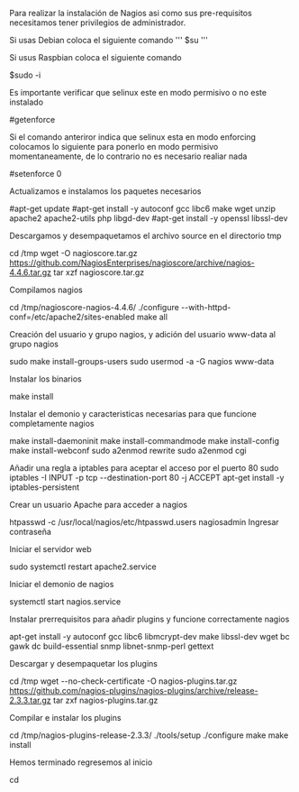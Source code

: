 Para realizar la instalación de Nagios asi como sus pre-requisitos necesitamos tener privilegios de administrador.

Si usas Debian coloca el siguiente comando
'''
$su
'''

Si usus Raspbian coloca el siguiente comando

$sudo -i

Es importante verificar que selinux este en modo permisivo o no este instalado

#getenforce

Si el comando anteriror indica que selinux esta en modo enforcing colocamos lo siguiente para ponerlo en modo permisivo momentaneamente, de lo contrario
no es necesario realiar nada

#setenforce 0

Actualizamos e instalamos los paquetes necesarios

#apt-get update
#apt-get install -y autoconf gcc libc6 make wget unzip apache2 apache2-utils php libgd-dev
#apt-get install -y openssl libssl-dev

Descargamos y desempaquetamos el archivo source en el directorio tmp

cd /tmp
wget -O nagioscore.tar.gz https://github.com/NagiosEnterprises/nagioscore/archive/nagios-4.4.6.tar.gz
tar xzf nagioscore.tar.gz

Compilamos nagios

cd /tmp/nagioscore-nagios-4.4.6/
./configure --with-httpd-conf=/etc/apache2/sites-enabled
make all

Creación del usuario y grupo nagios, y adición del usuario www-data al grupo nagios

sudo make install-groups-users
sudo usermod -a -G nagios www-data

Instalar los binarios

make install

Instalar el demonio y caracteristicas necesarias para que funcione completamente nagios

make install-daemoninit
make install-commandmode
make install-config
make install-webconf
sudo a2enmod rewrite
sudo a2enmod cgi

Añadir una regla a iptables para aceptar el acceso por el puerto 80
sudo iptables -I INPUT -p tcp --destination-port 80 -j ACCEPT
apt-get install -y iptables-persistent

Crear un usuario Apache para acceder a nagios 

htpasswd -c /usr/local/nagios/etc/htpasswd.users nagiosadmin
Ingresar contraseña

Iniciar el servidor web 

sudo systemctl restart apache2.service

Iniciar el demonio de nagios

systemctl start nagios.service

Instalar prerrequisitos para añadir plugins y funcione correctamente nagios

apt-get install -y autoconf gcc libc6 libmcrypt-dev make libssl-dev wget bc gawk dc build-essential snmp libnet-snmp-perl gettext

Descargar y desempaquetar los plugins

cd /tmp
wget --no-check-certificate -O nagios-plugins.tar.gz https://github.com/nagios-plugins/nagios-plugins/archive/release-2.3.3.tar.gz
tar zxf nagios-plugins.tar.gz

Compilar e instalar los plugins

cd /tmp/nagios-plugins-release-2.3.3/
./tools/setup
./configure
make
make install

Hemos terminado regresemos al inicio

cd
















